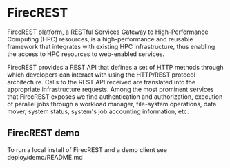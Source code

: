 # FirecREST

FirecREST platform, a RESTful Services Gateway to High-Performance Computing (HPC) resources, is a high-performance and reusable framework that integrates with existing HPC infrastructure, thus enabling the access to HPC resources to web-enabled services.

FirecREST provides a REST API that defines a set of HTTP methods through which developers can interact with using the HTTP/REST protocol architecture. Calls to the REST API received are translated into the appropriate infrastructure requests. Among the most prominent services that FirecREST exposes we find authentication and authorization, execution of parallel jobs through a workload manager, file-system operations, data mover, system status, system's job accounting information, etc.

## FirecREST demo

To run a local install of FirecREST and a demo client see deploy/demo/README.md
